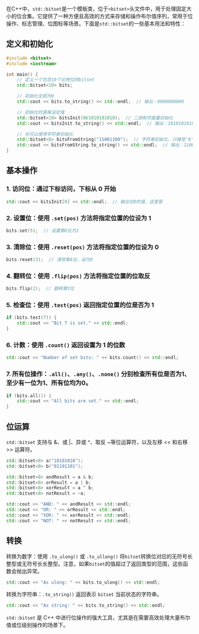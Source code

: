 在C++中，`std::bitset`是一个模板类，位于`<bitset>`头文件中，用于处理固定大小的位合集。它提供了一种方便且高效的方式来存储和操作布尔值序列，常用于位操作、标志管理、位图标等场景。下面是`std::bitset`的一些基本用法和特性：

## 定义和初始化

```c++
#include <bitset>
#include <iostream>

int main() {
    // 定义一个包含10个比特位的bitset
    std::bitset<10> bits;

    // 初始化全部为0
    std::cout << bits.to_string() << std::endl;  // 输出：0000000000

    // 初始化时直接设定值
    std::bitset<10> bitsInit(0b1010101010);  // 二进制字面量初始化
    std::cout << bitsInit.to_string() << std::endl;  // 输出：1010101010

    // 也可以使用字符串初始化
    std::bitset<8> bitsFromString("11001100");  // 字符串初始化，只接受'0'和'1'
    std::cout << bitsFromString.to_string() << std::endl;  // 输出：11001100
}
```

## 基本操作

### 1. 访问位：通过下标访问，下标从 0 开始

```c++
std::cout << bitsInit[0] << std::endl;  // 输出位0的值，这里是
```

### 2. 设置位：使用 `.set(pos)` 方法将指定位置的位设为 1 

```c++
bits.set(5);  // 设置第6位为1
```

### 3. 清除位：使用 `.reset(pos)` 方法将指定位置的位设为 0

```c++
bits.reset(3);  // 清除第4位，设为0
```

### 4. 翻转位：使用 `.flip(pos)` 方法将指定位置的位取反

```c++
bits.flip(2);  // 翻转第3位
```

### 5. 检查位：使用 `.test(pos)` 返回指定位置的位是否为 1 

```c++
if (bits.test(7)) {
    std::cout << "Bit 7 is set." << std::endl;
}
```

### 6. 计数：使用 `.count()` 返回设置为 1 的位数

```c++
std::cout << "Number of set bits: " << bits.count() << std::endl;
```

### **7. 所有位操作：`.all()`、`.any()`、`.none()` 分别检查所有位是否为1、至少有一位为1、所有位均为0。**

```c++
if (bits.all()) {
    std::cout << "All bits are set." << std::endl;
}
```

## 位运算

`std::bitset` 支持与 &、或 |、异或 ^、取反 ~等位运算符，以及左移 << 和右移 >> 运算符。

```c++
std::bitset<8> a("10101010");
std::bitset<8> b("01101101");

std::bitset<8> andResult = a & b;
std::bitset<8> orResult = a | b;
std::bitset<8> xorResult = a ^ b;
std::bitset<8> notResult = ~a;

std::cout << "AND: " << andResult << std::endl;
std::cout << "OR: " << orResult << std::endl;
std::cout << "XOR: " << xorResult << std::endl;
std::cout << "NOT: " << notResult << std::endl;
```

## 转换

转换为数字：使用 `.to_ulong()` 或 `.to_ullong()` 将`bitset`转换位对应的无符号长整型或无符号长长整型。注意，如果`bitset`的值超过了返回类型的范围，这些函数会抛出异常。

```c++
std::cout << "As ulong: " << bits.to_ulong() << std::endl;
```

转换为字符串：`.to_string()` 返回表示 `bitset` 当前状态的字符串。

```c++
std::cout << "As string: " << bits.to_string() << std::endl;
```

`std::bitset` 是 C++ 中进行位操作的强大工具，尤其是在需要高效处理大量布尔值或位级别操作的场景下。